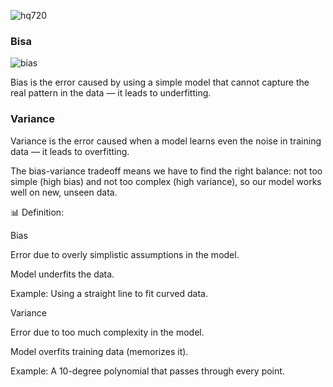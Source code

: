 
![hq720](https://github.com/user-attachments/assets/c59b36ba-a3f4-4040-afce-ca4ee20e4089)

### Bisa

![bias](https://github.com/user-attachments/assets/5403382d-a45a-4cfd-a5ff-ca939d0a4d5f)

Bias is the error caused by using a simple model that cannot capture the real pattern in the data — it leads to underfitting.


### Variance

Variance is the error caused when a model learns even the noise in training data — it leads to overfitting.

The bias-variance tradeoff means we have to find the right balance: not too simple (high bias) and not too complex (high variance), 
so our model works well on new, unseen data.

📊 Definition:

Bias

Error due to overly simplistic assumptions in the model.

Model underfits the data.

Example: Using a straight line to fit curved data.

Variance

Error due to too much complexity in the model.

Model overfits training data (memorizes it).

Example: A 10-degree polynomial that passes through every point.

